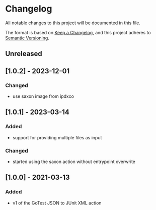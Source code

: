 # Changelog
All notable changes to this project will be documented in this file.

The format is based on [Keep a Changelog](https://keepachangelog.com/en/1.0.0/),
and this project adheres to [Semantic Versioning](https://semver.org/spec/v2.0.0.html).

## Unreleased

## [1.0.2] - 2023-12-01
### Changed
- use saxon image from ipdxco

## [1.0.1] - 2023-03-14
### Added
- support for providing multiple files as input

### Changed
- started using the saxon action without entrypoint overwrite

## [1.0.0] - 2021-03-13
### Added
- v1 of the GoTest JSON to JUnit XML action
